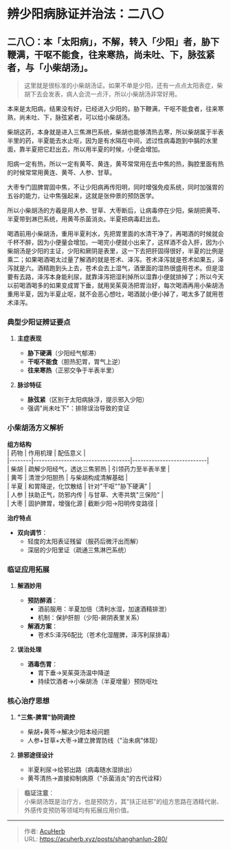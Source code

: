 # 辨少阳病脉证并治法：二八〇


## 二八〇：本「太阳病」，不解，转入「少阳」者，胁下鞭满，干呕不能食，往来寒热，尚未吐、下，脉弦紧者，与「小柴胡汤」。

<!--more-->

> 这里就是很标准的小柴胡汤证。如果不单是少阳，还有一点点太阳表症，柴胡下去会发表，病人会流一点汗，所以小柴胡汤非常好用。

本来是太阳病，结果没有好，已经进入少阳的，胁下鞭满，干呕不能食者，往来寒熟，尚未吐、下，脉弦紧者，可以给小柴胡汤。

柴胡这药，本身就是进入三焦淋巴系统，柴胡也能够清热去寒，所以柴胡属于半表半里的药，半夏能去水止呕，因为是有水隔在中间，滤过性病毒跑到中膈的水里面，靠半夏把它赶出去，所以用半夏的时候，小便会增加。

阳病一定有热，所以一定有黄芩、黄连，黄芩常常用在去中焦的热，胸腔里面有热的时候常常用黄连、黄芩、人参、甘草。

大枣专门固脾胃固中焦，不让少阳病再传阳明，同时增强免疫系统，同时加强胃的五谷的能力，让中焦强起来，这就是张仲景的预防医学。

所以小柴胡汤的方羲是用人参、甘草、大枣断后，让病毒停在少阳，柴胡把黄芩、半夏带到淋巴系统，用黄芩杀菌消炎。半夏把病毒赶出去。

喝酒前用小柴胡汤，重用半夏利水，先把胃里面的水清干净了，再喝酒的时候就会千杯不醉，因为小便量会增加，一喝完小便就小出来了，这样酒不会入肝，因为小柴胡汤是少阳的主证，少阳和厥阴是表里，这一下去把肝固得很好，半夏的比例是乘二；如果喝酒喝太过量了解酒的就是苍术、泽泻。苍术泽泻就是苍术如果五，泽泻就是六。酒精跑到头上去，苍术会去上湿气，酒里面的湿热很盛用苍术。但是湿要有去路，泽泻本身能利尿，就靠泽泻把湿利掉所以湿靠小便就排掉了；所以今天以前喝酒喝多的如果变成胃下垂，就用吴茱萸汤把胃治好，每次喝酒再用小柴胡汤重用半夏，因为半夏止呕，就不会恶心想吐，喝酒就小便小掉了，喝太多了就用苍术泽泻。

### 典型少阳证辨证要点  
1. **主症表现**  
   - **胁下硬满**（少阳经气郁滞）  
   - **干呕不能食**（胆热犯胃，胃气上逆）  
   - **往来寒热**（正邪交争于半表半里）  

2. **脉诊特征**  
   - **脉弦紧**（区别于太阳病脉浮，提示邪入少阳）  
   - 强调"尚未吐下"：排除误治导致的变证  

### 小柴胡汤方义解析  
**组方结构**  
| 药物   | 作用机理                          | 配伍意义                  |  
|--------|-----------------------------------|---------------------------|  
| 柴胡   | 疏解少阳经气，透达三焦邪热        | 引领药力至半表半里        |  
| 黄芩   | 清泄少阳胆热                      | 与柴胡构成清解基础        |  
| 半夏   | 和胃降逆，化饮散结                | 针对"干呕""胁下硬满"      |  
| 人参   | 扶助正气，防邪内传                | 与甘草、大枣共筑"三保险"  |  
| 大枣   | 固护脾胃，增强化源                | 截断少阳→阳明传变路径     |  

**治疗特点**  
- **双向调节**：  
  - 轻度的太阳表证残留（服药后微汗出而解）  
  - 深层的少阳里证（疏通三焦淋巴系统）  

### 临证应用拓展  
1. **解酒妙用**  
   - **预防醉酒**：  
     - 酒前服用：半夏加倍（清利水湿，加速酒精排泄）  
     - 机制：保护肝胆（少阳-厥阴表里关系）  
   - **解酒方案**：  
     - 苍术5:泽泻6配比（苍术化湿醒脾，泽泻利尿排毒）  

2. **误治处理**  
   - **酒毒伤胃**：  
     - 胃下垂→吴茱萸汤温中降逆  
     - 持续饮酒者→小柴胡汤（半夏增量）预防呕吐  

### 核心治疗思想  
1. **"三焦-脾胃"协同调控**  
   - 柴胡+黄芩→解决少阳本经问题  
   - 人参+甘草+大枣→建立脾胃防线（"治未病"体现）  

2. **排邪途径设计**  
   - 半夏利尿→给邪出路（病毒随水湿排出）  
   - 黄芩清热→直接抑制病原（"杀菌消炎"的古代诠释）  

> **临证注意**：  
> 小柴胡汤既是治疗方，也是预防方，其"扶正祛邪"的组方思路在酒精代谢、外感传变预防等领域均有拓展应用价值。

---

> 作者: [AcuHerb](https://acuherb.xyz)  
> URL: https://acuherb.xyz/posts/shanghanlun-280/  

